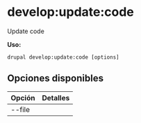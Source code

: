 # develop:update:code
Update code

**Uso:**
```
drupal develop:update:code [options]
```

## Opciones disponibles
Opción | Detalles
-------|-------------
--file | 
